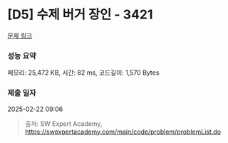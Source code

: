 # [D5] 수제 버거 장인 - 3421 

[문제 링크](https://swexpertacademy.com/main/code/problem/problemDetail.do?contestProbId=AWErcQmKy6kDFAXi) 

### 성능 요약

메모리: 25,472 KB, 시간: 82 ms, 코드길이: 1,570 Bytes

### 제출 일자

2025-02-22 09:06



> 출처: SW Expert Academy, https://swexpertacademy.com/main/code/problem/problemList.do